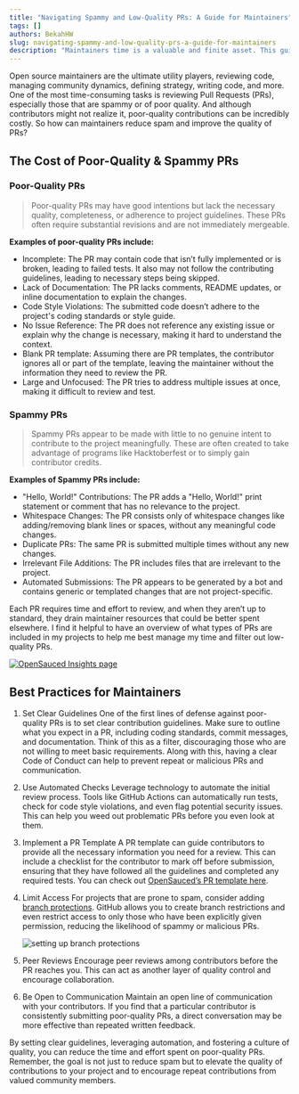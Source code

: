 ```yaml
---
title: "Navigating Spammy and Low-Quality PRs: A Guide for Maintainers"
tags: []
authors: BekahHW
slug: navigating-spammy-and-low-quality-prs-a-guide-for-maintainers
description: "Maintainers time is a valuable and finite asset. This guide defines spammy and low-quality PRs and gives maintainers tips on how to defend against them."
---
```



Open source maintainers are the ultimate utility players, reviewing code, managing community dynamics, defining strategy, writing code, and more. One of the most time-consuming tasks is reviewing Pull Requests (PRs), especially those that are spammy or of poor quality. And although contributors might not realize it, poor-quality contributions can be incredibly costly. So how can maintainers reduce spam and improve the quality of PRs?

<!-- truncate -->

## The Cost of Poor-Quality & Spammy PRs
### Poor-Quality PRs
> Poor-quality PRs may have good intentions but lack the necessary quality, completeness, or adherence to project guidelines. These PRs often require substantial revisions and are not immediately mergeable.

**Examples of poor-quality PRs include:**
- Incomplete: The PR may contain code that isn’t fully implemented or is broken, leading to failed tests. It also may not follow the contributing guidelines, leading to necessary steps being skipped.
- Lack of Documentation: The PR lacks comments, README updates, or inline documentation to explain the changes.
- Code Style Violations: The submitted code doesn’t adhere to the project's coding standards or style guide.
- No Issue Reference: The PR does not reference any existing issue or explain why the change is necessary, making it hard to understand the context.
- Blank PR template: Assuming there are PR templates, the contributor ignores all or part of the template, leaving the maintainer without the information they need to review the PR.
- Large and Unfocused: The PR tries to address multiple issues at once, making it difficult to review and test.

### Spammy PRs
> Spammy PRs appear to be made with little to no genuine intent to contribute to the project meaningfully. These are often created to take advantage of programs like Hacktoberfest or to simply gain contributor credits.

**Examples of Spammy PRs include:**
- "Hello, World!" Contributions: The PR adds a "Hello, World!" print statement or comment that has no relevance to the project.
- Whitespace Changes: The PR consists only of whitespace changes like adding/removing blank lines or spaces, without any meaningful code changes.
- Duplicate PRs: The same PR is submitted multiple times without any new changes.
- Irrelevant File Additions: The PR includes files that are irrelevant to the project.
- Automated Submissions: The PR appears to be generated by a bot and contains generic or templated changes that are not project-specific.

Each PR requires time and effort to review, and when they aren’t up to standard, they drain maintainer resources that could be better spent elsewhere. I find it helpful to have an overview of what types of PRs are included in my projects to help me best manage my time and filter out low-quality PRs.

[![OpenSauced Insights page](https://dev-to-uploads.s3.amazonaws.com/uploads/articles/tuaahg2yptfdvblybto0.png)](https://insights.opensauced.pizza/pages/BekahHW/230/dashboard)

## Best Practices for Maintainers
1. Set Clear Guidelines
One of the first lines of defense against poor-quality PRs is to set clear contribution guidelines. Make sure to outline what you expect in a PR, including coding standards, commit messages, and documentation. Think of this as a filter, discouraging those who are not willing to meet basic requirements. Along with this, having a clear Code of Conduct can help to prevent repeat or malicious PRs and communication.

2. Use Automated Checks
Leverage technology to automate the initial review process. Tools like GitHub Actions can automatically run tests, check for code style violations, and even flag potential security issues. This can help you weed out problematic PRs before you even look at them.

3. Implement a PR Template
A PR template can guide contributors to provide all the necessary information you need for a review. This can include a checklist for the contributor to mark off before submission, ensuring that they have followed all the guidelines and completed any required tests. You can check out [OpenSauced’s PR template here](https://github.com/open-sauced/.github/blob/main/.github/PULL_REQUEST_TEMPLATE.md).

4. Limit Access
For projects that are prone to spam, consider adding [branch protections](https://docs.github.com/en/repositories/configuring-branches-and-merges-in-your-repository/managing-protected-branches/managing-a-branch-protection-rule). GitHub allows you to create branch restrictions and even restrict access to only those who have been explicitly given permission, reducing the likelihood of spammy or malicious PRs.

    ![setting up branch protections](https://dev-to-uploads.s3.amazonaws.com/uploads/articles/75x49gmpdwxidcipfg4n.png)

5. Peer Reviews
Encourage peer reviews among contributors before the PR reaches you. This can act as another layer of quality control and encourage collaboration.

6. Be Open to Communication
Maintain an open line of communication with your contributors. If you find that a particular contributor is consistently submitting poor-quality PRs, a direct conversation may be more effective than repeated written feedback.

By setting clear guidelines, leveraging automation, and fostering a culture of quality, you can reduce the time and effort spent on poor-quality PRs. Remember, the goal is not just to reduce spam but to elevate the quality of contributions to your project and to encourage repeat contributions from valued community members.








